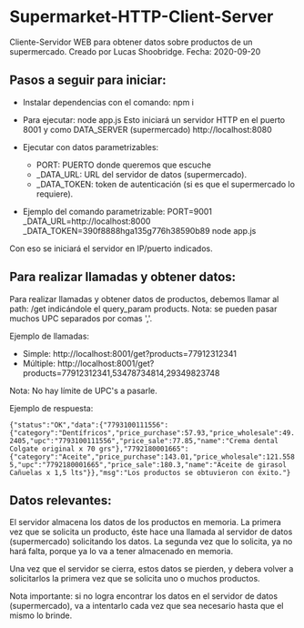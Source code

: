 # Supermarket-HTTP-Client-Server

Cliente-Servidor WEB para obtener datos sobre productos de un supermercado.
Creado por Lucas Shoobridge.
Fecha: 2020-09-20

## Pasos a seguir para iniciar:
- Instalar dependencias con el comando: npm i
- Para ejecutar: node app.js
Esto iniciará un servidor HTTP en el puerto 8001 y como DATA_SERVER (supermercado) http://localhost:8080
- Ejecutar con datos parametrizables:
    - PORT: PUERTO donde queremos que escuche
    - _DATA_URL: URL del servidor de datos (supermercado).
    - _DATA_TOKEN: token de autenticación (si es que el supermercado lo requiere).

- Ejemplo del comando parametrizable:
PORT=9001 _DATA_URL=http://localhost:8000 _DATA_TOKEN=390f8888hga135g776h38590b89 node app.js

Con eso se iniciará el servidor en IP/puerto indicados.

## Para realizar llamadas y obtener datos:
Para realizar llamadas y obtener datos de productos, debemos llamar al path: /get indicándole el query_param products.
Nota: se pueden pasar muchos UPC separados por comas ','.

Ejemplo de llamadas:
- Simple: http://localhost:8001/get?products=77912312341
- Múltiple: http://localhost:8001/get?products=77912312341,53478734814,29349823748

Nota: No hay límite de UPC's a pasarle.

Ejemplo de respuesta:

```{"status":"OK","data":{"7793100111556":{"category":"Dentífricos","price_purchase":57.93,"price_wholesale":49.2405,"upc":"7793100111556","price_sale":77.85,"name":"Crema dental Colgate original x 70 grs"},"7792180001665":{"category":"Aceite","price_purchase":143.01,"price_wholesale":121.5585,"upc":"7792180001665","price_sale":180.3,"name":"Aceite de girasol Cañuelas x 1,5 lts"}},"msg":"Los productos se obtuvieron con éxito."}```

## Datos relevantes:

El servidor almacena los datos de los productos en memoria.
La primera vez que se solicita un producto, éste hace una llamada al servidor de datos (supermercado) solicitando los datos. La segunda vez que lo solicita, ya no hará falta, porque ya lo va a tener almacenado en memoria.

Una vez que el servidor se cierra, estos datos se pierden, y debera volver a solicitarlos la primera vez que se solicita uno o muchos productos.

Nota importante: si no logra encontrar los datos en el servidor de datos (supermercado), va a intentarlo cada vez que sea necesario hasta que el mismo lo brinde.